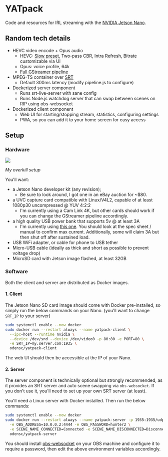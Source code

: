# YATpack

Code and resources for IRL streaming with the [NVIDIA Jetson Nano](https://developer.nvidia.com/embedded/jetson-nano-developer-kit).

## Random tech details

-   HEVC video encode + Opus audio
    -   HEVC: [Slow preset](https://docs.nvidia.com/jetson/l4t/index.html#page/Tegra%2520Linux%2520Driver%2520Package%2520Development%2520Guide%2Faccelerated_gstreamer.html%23wwpID0E0CU0HA), Two-pass CBR, Intra Refresh, Bitrate customizable via UI
    -   Opus: voice profile, 64k
    -   [Full GStreamer pipeline](https://github.com/odensc/yatpack/blob/master/src/server/pipeline.js)
-   MPEG-TS container over [SRT](https://www.srtalliance.org/)
    -   Default 300ms latency (modify pipeline.js to configure)
-   Dockerized server component
    -   Runs srt-live-server with sane config
    -   Runs Node.js watchdog server that can swap between scenes on RIP using obs-websocket
-   Dockerized client component
    -   Web UI for starting/stopping stream, statistics, configuring settings
    -   PWA, so you can add it to your home screen for easy access

## Setup

### Hardware

![](https://i.imgur.com/08WXYOd.jpg)

_My overkill setup_

You'll want:

-   a Jetson Nano developer kit (any revision);
    -   Be sure to look around, I got one in an eBay auction for ~\$80.
-   a UVC capture card compatible with Linux/V4L2, capable of at least 1080p30 uncompressed @ YUV 4:2:2
    -   I'm currently using a Cam Link 4K, but other cards should work if you can change the GStreamer pipeline accordingly.
-   a high quality USB power bank that supports 5v @ at least 3A
    -   I'm currently using [this one](https://smile.amazon.com/gp/product/B082PGS78L). You should look at the spec sheet / manual to confirm max current. Additionally, some will claim 3A but then shut off after sustained load.
-   USB WiFi adapter, or cable for phone to USB tether
-   Micro-USB cable (ideally as thick and short as possible to prevent voltage drop)
-   MicroSD card with Jetson image flashed, at least 32GB

### Software

Both the client and server are distributed as Docker images.

#### 1. Client

The Jetson Nano SD card image should come with Docker pre-installed, so simply run the below commands on your Nano. (you'll want to change `SRT_IP` to your server)

```bash
sudo systemctl enable --now docker
sudo docker run --restart always --name yatpack-client \
  --ipc=host --runtime nvidia \
  --device /dev/snd --device /dev/video0 -p 80:80 -e PORT=80 \
  -e SRT_IP=my.server.com:1935 \
  odensc/yatpack-client
```

The web UI should then be accessible at the IP of your Nano.

#### 2. Server

The server component is technically optional but strongly recommended, as it provides an SRT server and auto scene swapping via `obs-websocket`.
If you don't use it, you'll need to set up your own SRT server (at least).

You'll need a Linux server with Docker installed. Then run the below commands:

```bash
sudo systemctl enable --now docker
sudo docker run --restart always --name yatpack-server -p 1935:1935/udp \
  -e OBS_ADDRESS=10.0.0.2:4444 -e OBS_PASSWORD=hunter2 \
  -e SCENE_NAME_CONNECTED=Connected -e SCENE_NAME_DISCONNECTED=Disconnected \
  odensc/yatpack-server
```

You should install [obs-websocket](https://github.com/Palakis/obs-websocket) on your OBS machine and configure it to require a password, then edit the above environment variables accordingly.
